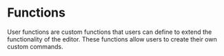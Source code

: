 # Functions

User functions are custom functions that users can define to extend the functionality of the editor. These functions allow users to create their own custom commands.

